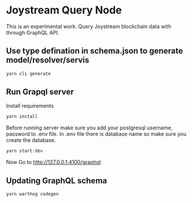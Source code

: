 # Joystream Query Node

This is an experimental work. Query Joystream blockchain data with through GraphQL API.

## Use type defination in schema.json to generate model/resolver/servis

```bash
yarn cli generate
```

## Run Grapql server

Install requirements

```bash
yarn install
```

Before running server make sure you add your postgresql username, password to .env file. In .env file there is database name so make sure you create the database.

```bash
yarn start:dev
```

Now Go to http://127.0.0.1:4100/graphql

## Updating GraphQL schema

```bash
yarn warthog codegen
```
